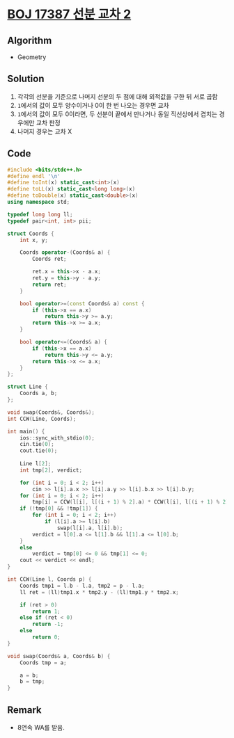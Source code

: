 # [BOJ 17387 선분 교차 2](https://www.acmicpc.net/problem/17387)

## Algorithm
* Geometry

## Solution
1. 각각의 선분을 기준으로 나머지 선분의 두 점에 대해 외적값을 구한 뒤 서로 곱함
2. ```1```에서의 값이 모두 양수이거나 0이 한 번 나오는 경우면 교차
3. ```1```에서의 값이 모두 0이라면, 두 선분이 끝에서 만나거나 동일 직선상에서 겹치는 경우에만 교차 판정
4. 나머지 경우는 교차 X

## Code
```cpp
#include <bits/stdc++.h>
#define endl '\n'
#define toInt(x) static_cast<int>(x)
#define toLL(x) static_cast<long long>(x)
#define toDouble(x) static_cast<double>(x)
using namespace std;

typedef long long ll;
typedef pair<int, int> pii;

struct Coords {
	int x, y;

	Coords operator-(Coords& a) {
		Coords ret;

		ret.x = this->x - a.x;
		ret.y = this->y - a.y;
		return ret;
	}

	bool operator>=(const Coords& a) const {
		if (this->x == a.x)
			return this->y >= a.y;
		return this->x >= a.x;
	}

	bool operator<=(Coords& a) {
		if (this->x == a.x)
			return this->y <= a.y;
		return this->x <= a.x;
	}
};

struct Line {
	Coords a, b;
};

void swap(Coords&, Coords&);
int CCW(Line, Coords);

int main() {
	ios::sync_with_stdio(0);
	cin.tie(0);
	cout.tie(0);
	
	Line l[2];
	int tmp[2], verdict;

	for (int i = 0; i < 2; i++)
		cin >> l[i].a.x >> l[i].a.y >> l[i].b.x >> l[i].b.y;
	for (int i = 0; i < 2; i++)
		tmp[i] = CCW(l[i], l[(i + 1) % 2].a) * CCW(l[i], l[(i + 1) % 2].b);
	if (!tmp[0] && !tmp[1]) {
		for (int i = 0; i < 2; i++)
			if (l[i].a >= l[i].b)
				swap(l[i].a, l[i].b);
		verdict = l[0].a <= l[1].b && l[1].a <= l[0].b;
	}
	else
		verdict = tmp[0] <= 0 && tmp[1] <= 0;
	cout << verdict << endl;
}

int CCW(Line l, Coords p) {
	Coords tmp1 = l.b - l.a, tmp2 = p - l.a;
	ll ret = (ll)tmp1.x * tmp2.y - (ll)tmp1.y * tmp2.x;

	if (ret > 0)
		return 1;
	else if (ret < 0)
		return -1;
	else
		return 0;
}

void swap(Coords& a, Coords& b) {
	Coords tmp = a;

	a = b;
	b = tmp;
}
```

## Remark
* 8연속 WA를 받음.